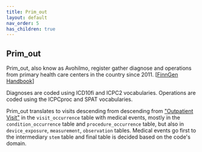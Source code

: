 ```yaml
---
title: Prim_out
layout: default
nav_order: 5
has_children: true
---
```


## Prim_out

Prim_out, also know as Avohilmo, register gather diagnose and operations from primary health care centers in the country since 2011. 
[[FinnGen Handbook](https://finngen.gitbook.io/finngen-analyst-handbook/finngen-data-specifics/red-library-data-individual-level-data/what-phenotype-files-are-available-in-sandbox-1/detailed-longitudinal-data/registers-in-the-detailed-longitudinal-data#avohilmo-register-of-primary-health-care-visits)]

Diagnoses are coded using ICD10fi and ICPC2 vocabularies. Operations are coded using the ICPCproc and SPAT vocabularies. 

Prim_out translates to visits descending from descending from ["Outpatient Visit"](https://athena.ohdsi.org/search-terms/terms/9202) in the `visit_occurrence` table with medical events, mostly in the `condition_occurrence` table and `procedure_occurrence` table, but also in  `device_exposure`, `measurement`, `observation` tables. Medical events go first to the intermediary `stem` table and final table is decided based on the code's domain. 
